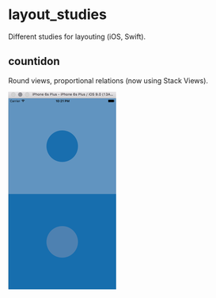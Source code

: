 # layout_studies
Different studies for layouting (iOS, Swift).

## countidon
Round views, proportional relations (now using Stack Views).

![countidon entry screen](https://github.com/karstengresch/layout_studies/blob/master/countidon_study.png)
